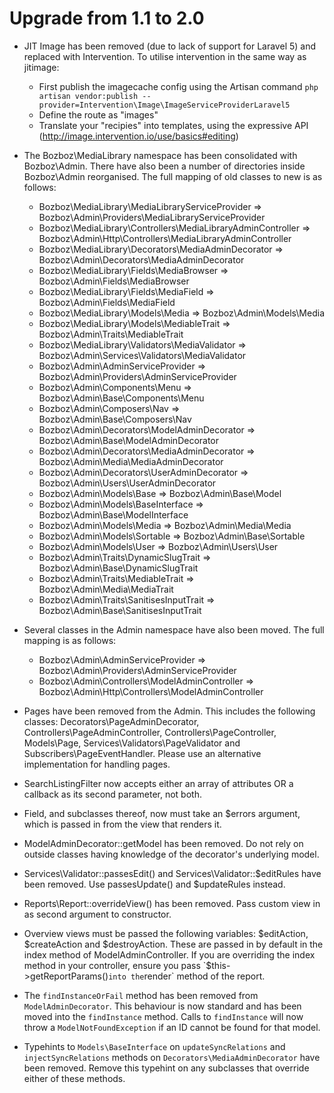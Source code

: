 # Upgrade from 1.1 to 2.0

- JIT Image has been removed (due to lack of support for Laravel 5) and replaced
  with Intervention. To utilise intervention in the same way as jitimage:
	- First publish the imagecache config using the Artisan command `php artisan vendor:publish --provider=Intervention\Image\ImageServiceProviderLaravel5`
	- Define the route as "images"
	- Translate your "recipies" into templates, using the expressive API
	  (http://image.intervention.io/use/basics#editing)

- The Bozboz\MediaLibrary namespace has been consolidated with Bozboz\Admin.
  There have also been a number of directories inside Bozboz\Admin reorganised.
  The full mapping of old classes to new is as follows:
	- Bozboz\MediaLibrary\MediaLibraryServiceProvider => Bozboz\Admin\Providers\MediaLibraryServiceProvider
	- Bozboz\MediaLibrary\Controllers\MediaLibraryAdminController => Bozboz\Admin\Http\Controllers\MediaLibraryAdminController
	- Bozboz\MediaLibrary\Decorators\MediaAdminDecorator => Bozboz\Admin\Decorators\MediaAdminDecorator
	- Bozboz\MediaLibrary\Fields\MediaBrowser => Bozboz\Admin\Fields\MediaBrowser
	- Bozboz\MediaLibrary\Fields\MediaField => Bozboz\Admin\Fields\MediaField
	- Bozboz\MediaLibrary\Models\Media => Bozboz\Admin\Models\Media
	- Bozboz\MediaLibrary\Models\MediableTrait => Bozboz\Admin\Traits\MediableTrait
	- Bozboz\MediaLibrary\Validators\MediaValidator => Bozboz\Admin\Services\Validators\MediaValidator
	- Bozboz\Admin\AdminServiceProvider => Bozboz\Admin\Providers\AdminServiceProvider
	- Bozboz\Admin\Components\Menu => Bozboz\Admin\Base\Components\Menu
	- Bozboz\Admin\Composers\Nav => Bozboz\Admin\Base\Composers\Nav
	- Bozboz\Admin\Decorators\ModelAdminDecorator => Bozboz\Admin\Base\ModelAdminDecorator
	- Bozboz\Admin\Decorators\MediaAdminDecorator => Bozboz\Admin\Media\MediaAdminDecorator
	- Bozboz\Admin\Decorators\UserAdminDecorator => Bozboz\Admin\Users\UserAdminDecorator
	- Bozboz\Admin\Models\Base => Bozboz\Admin\Base\Model
	- Bozboz\Admin\Models\BaseInterface => Bozboz\Admin\Base\ModelInterface
	- Bozboz\Admin\Models\Media => Bozboz\Admin\Media\Media
	- Bozboz\Admin\Models\Sortable => Bozboz\Admin\Base\Sortable
	- Bozboz\Admin\Models\User => Bozboz\Admin\Users\User
	- Bozboz\Admin\Traits\DynamicSlugTrait => Bozboz\Admin\Base\DynamicSlugTrait
	- Bozboz\Admin\Traits\MediableTrait => Bozboz\Admin\Media\MediaTrait
	- Bozboz\Admin\Traits\SanitisesInputTrait => Bozboz\Admin\Base\SanitisesInputTrait

- Several classes in the Admin namespace have also been moved. The full mapping is as follows:
	- Bozboz\Admin\AdminServiceProvider => Bozboz\Admin\Providers\AdminServiceProvider
	- Bozboz\Admin\Controllers\ModelAdminController => Bozboz\Admin\Http\Controllers\ModelAdminController

- Pages have been removed from the Admin. This includes the following classes:
  Decorators\PageAdminDecorator, Controllers\PageAdminController,
  Controllers\PageController, Models\Page, Services\Validators\PageValidator and
  Subscribers\PageEventHandler. Please use an alternative implementation for
  handling pages.

- SearchListingFilter now accepts either an array of attributes OR a callback as
  its second parameter, not both.

- Field, and subclasses thereof, now must take an $errors argument, which is
  passed in from the view that renders it.

- ModelAdminDecorator::getModel has been removed. Do not rely on outside classes
  having knowledge of the decorator's underlying model.

- Services\Validator::passesEdit() and Services\Validator::$editRules have been
  removed. Use passesUpdate() and $updateRules instead.

- Reports\Report::overrideView() has been removed. Pass custom view in as second
  argument to constructor.

- Overview views must be passed the following variables: $editAction,
  $createAction and $destroyAction. These are passed in by default in the index
  method of ModelAdminController. If you are overriding the index method in your
  controller, ensure you pass `$this->getReportParams()` into the `render`
  method of the report.

- The `findInstanceOrFail` method has been removed from `ModelAdminDecorator`.
  This behaviour is now standard and has been moved into the `findInstance`
  method. Calls to `findInstance` will now throw a `ModelNotFoundException` if
  an ID cannot be found for that model.

- Typehints to `Models\BaseInterface` on `updateSyncRelations` and
  `injectSyncRelations` methods on `Decorators\MediaAdminDecorator` have been
  removed. Remove this typehint on any subclasses that override either of these
  methods.
